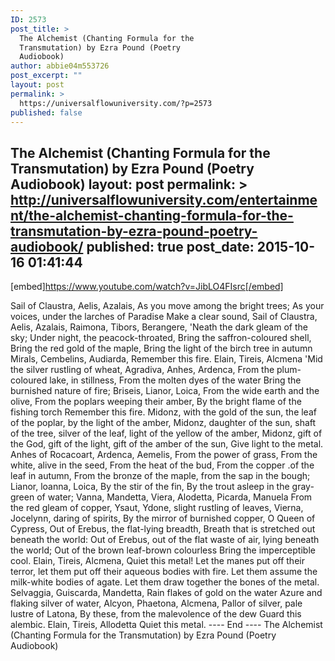 ```yaml
---
ID: 2573
post_title: >
  The Alchemist (Chanting Formula for the
  Transmutation) by Ezra Pound (Poetry
  Audiobook)
author: abbie04m553726
post_excerpt: ""
layout: post
permalink: >
  https://universalflowuniversity.com/?p=2573
published: false
---
```

The Alchemist (Chanting Formula for the Transmutation) by Ezra Pound (Poetry Audiobook)
layout: post
permalink: >
  http://universalflowuniversity.com/entertainment/the-alchemist-chanting-formula-for-the-transmutation-by-ezra-pound-poetry-audiobook/
published: true
post_date: 2015-10-16 01:41:44
---
[embed]https://www.youtube.com/watch?v=JibLO4FIsrc[/embed]<br>
<p>Sail of Claustra, Aelis, Azalais,
As you move among the bright trees;
As your voices, under the larches of Paradise
Make a clear sound,
Sail of Claustra, Aelis, Azalais,
Raimona, Tibors, Berangere,
'Neath the dark gleam of the sky;
Under night, the peacock-throated,
Bring the saffron-coloured shell,
Bring the red gold of the maple,
Bring the light of the birch tree in autumn
Mirals, Cembelins, Audiarda,
Remember this fire.
Elain, Tireis, Alcmena
'Mid the silver rustling of wheat,
Agradiva, Anhes, Ardenca,
From the plum-coloured lake, in stillness,
From the molten dyes of the water
Bring the burnished nature of fire;
Briseis, Lianor, Loica,
From the wide earth and the olive,
From the poplars weeping their amber,
By the bright flame of the fishing torch
Remember this fire.
Midonz, with the gold of the sun, the leaf of the poplar,
by the light of the amber,
Midonz, daughter of the sun, shaft of the tree, silver of
the leaf, light of the yellow of the amber,
Midonz, gift of the God, gift of the light, gift of the
amber of the sun,
Give light to the metal.
Anhes of Rocacoart, Ardenca, Aemelis,
From the power of grass,
From the white, alive in the seed,
From the heat of the bud,
From the copper .of the leaf in autumn,
From the bronze of the maple, from the sap in the
bough;
Lianor, loanna, Loica,
By the stir of the fin,
By the trout asleep in the gray-green of water;
Vanna, Mandetta, Viera, Alodetta, Picarda, Manuela
From the red gleam of copper,
Ysaut, Ydone, slight rustling of leaves,
Vierna, Jocelynn, daring of spirits,
By the mirror of burnished copper,
O Queen of Cypress,
Out of Erebus, the flat-lying breadth,
Breath that is stretched out beneath the world:
Out of Erebus, out of the flat waste of air, lying beneath
the world;
Out of the brown leaf-brown colourless
Bring the imperceptible cool.
Elain, Tireis, Alcmena,
Quiet this metal!
Let the manes put off their terror, let them put off their
aqueous bodies with fire.
Let them assume the milk-white bodies of agate.
Let them draw together the bones of the metal.
Selvaggia, Guiscarda, Mandetta,
Rain flakes of gold on the water
Azure and flaking silver of water,
Alcyon, Phaetona, Alcmena,
Pallor of silver, pale lustre of Latona,
By these, from the malevolence of the dew
Guard this alembic.
Elain, Tireis, Allodetta
Quiet this metal.
---- End ----
The Alchemist (Chanting Formula for the Transmutation) by Ezra Pound (Poetry Audiobook)</p>